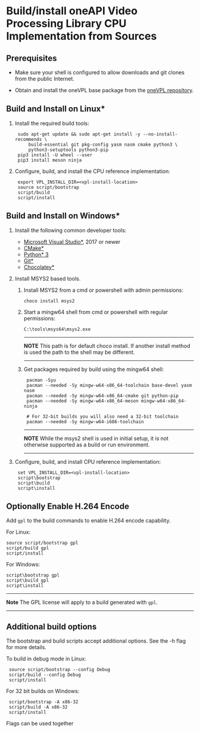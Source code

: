 # Build/install oneAPI Video Processing Library CPU Implementation from Sources

## Prerequisites

- Make sure your shell is configured to allow downloads and git clones from the
  public Internet.

- Obtain and install the oneVPL base package from the
[oneVPL repository](https://github.com/oneapi-src/oneVPL).

## Build and Install on Linux*

1. Install the required build tools:

        sudo apt-get update && sudo apt-get install -y --no-install-recommends \
            build-essential git pkg-config yasm nasm cmake python3 \
            python3-setuptools python3-pip
        pip3 install -U wheel --user
        pip3 install meson ninja

2. Configure, build, and install the CPU reference implementation:

        export VPL_INSTALL_DIR=<vpl-install-location>
        source script/bootstrap
        script/build
        script/install

## Build and Install on Windows*

1. Install the following common developer tools:

    - [Microsoft Visual Studio*](https://visualstudio.microsoft.com/), 2017 or newer
    - [CMake*](https://cmake.org/)
    - [Python* 3](https://www.python.org/)
    - [Git*](https://git-scm.com/)
    - [Chocolatey*](http://chocolatey.org)

2. Install MSYS2 based tools.

    1. Install MSYS2 from a cmd or powershell with admin permissions:

        ```
        choco install msys2
        ```

    2. Start a mingw64 shell from cmd or powershell with regular permissions:

        ```
        C:\tools\msys64\msys2.exe
        ```

        ---

        **NOTE** This path is for default choco install. If another install method is
        used the path to the shell may be different.

        ---

    3. Get packages required by build using the mingw64 shell:

            pacman -Syu
            pacman --needed -Sy mingw-w64-x86_64-toolchain base-devel yasm nasm
            pacman --needed -Sy mingw-w64-x86_64-cmake git python-pip
            pacman --needed -Sy mingw-w64-x86_64-meson mingw-w64-x86_64-ninja

            # For 32-bit builds you will also need a 32-bit toolchain
            pacman --needed -Sy mingw-w64-i686-toolchain
        ---

        **NOTE** While the msys2 shell is used in initial setup, it is not otherwise
        supported as a build or run environment.

        ---

3. Configure, build, and install CPU reference implementation:

        set VPL_INSTALL_DIR=<vpl-install-location>
        script\bootstrap
        script\build
        script\install


## Optionally Enable H.264 Encode

Add `gpl` to the build commands to enable H.264 encode capability.

For Linux:

```
source script/bootstrap gpl
script/build gpl
script/install
```

For Windows:

```
script\bootstrap gpl
script\build gpl
script\install
```

---

**Note** The GPL license will apply to a build generated with `gpl`.

---

## Additional build options

The bootstrap and build scripts accept additional options.  See the -h flag for more details.

To build in debug mode in Linux:
```
 source script/bootstrap --config Debug
 script/build --config Debug
 script/install
```

For 32 bit builds on Windows:
```
 script/bootstrap -A x86-32
 script/build -A x86-32
 script/install
```

Flags can be used together

